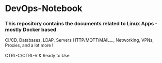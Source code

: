 # DevOps-Notebook
### This repository contains the documents related to Linux Apps - mostly Docker based <br />
CI/CD, Databases, LDAP, Servers HTTP/MQTT/MAIL..., Networking, VPNs, Proxies, and a lot more !<br />
<br />
CTRL-C/CTRL-V & Ready to Use 
